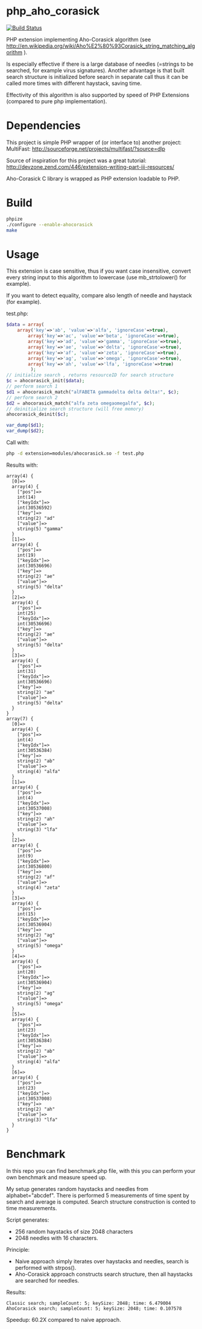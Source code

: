 php_aho_corasick
================
[![Build Status](https://travis-ci.org/ph4r05/php_aho_corasick.svg?branch=master)](https://travis-ci.org/ph4r05/php_aho_corasick)

PHP extension implementing Aho-Corasick algorithm (see http://en.wikipedia.org/wiki/Aho%E2%80%93Corasick_string_matching_algorithm ).

Is especially effective if there is a large database of needles (=strings to be searched, for example virus signatures). 
Another advantage is that built search structure is initialized before search in separate call thus it can be called
more times with different haystack, saving time.

Effectivity of this algorithm is also supported by speed of PHP Extensions (compared to pure php implementation).

Dependencies
=============
This project is simple PHP wrapper of (or interface to) another project:
MultiFast: http://sourceforge.net/projects/multifast/?source=dlp

Source of inspiration for this project was a great tutorial:
http://devzone.zend.com/446/extension-writing-part-iii-resources/

Aho-Corasick C library is wrapped as PHP extension loadable to PHP.

Build
=====
```bash
phpize
./configure --enable-ahocorasick
make
```

Usage
=====
This extension is case sensitive, thus if you want case insensitive, convert every string input to this algorithm to lowercase (use mb_strtolower() for example).

If you want to detect equality, compare also length of needle and haystack (for example).

test.php:
```php
$data = array(
  	array('key'=>'ab', 'value'=>'alfa', 'ignoreCase'=>true),
		array('key'=>'ac', 'value'=>'beta', 'ignoreCase'=>true),
		array('key'=>'ad', 'value'=>'gamma', 'ignoreCase'=>true),
		array('key'=>'ae', 'value'=>'delta', 'ignoreCase'=>true),
		array('key'=>'af', 'value'=>'zeta', 'ignoreCase'=>true),
		array('key'=>'ag', 'value'=>'omega', 'ignoreCase'=>true),
		array('key'=>'ah', 'value'=>'lfa', 'ignoreCase'=>true)
	     );
// initialize search , returns resourceID for search structure
$c = ahocorasick_init($data);
// perform search 1
$d1 = ahocorasick_match("alFABETA gammadelta delta delta!", $c);
// perform search 2
$d2 = ahocorasick_match("alfa zeta omegaomegalfa", $c);
// deinitialize search structure (will free memory)
ahocorasick_deinit($c);

var_dump($d1);
var_dump($d2);
```

Call with:
```bash
php -d extension=modules/ahocorasick.so -f test.php
```

Results with:
```
array(4) {
  [0]=>
  array(4) {
    ["pos"]=>
    int(14)
    ["keyIdx"]=>
    int(30536592)
    ["key"]=>
    string(2) "ad"
    ["value"]=>
    string(5) "gamma"
  }
  [1]=>
  array(4) {
    ["pos"]=>
    int(19)
    ["keyIdx"]=>
    int(30536696)
    ["key"]=>
    string(2) "ae"
    ["value"]=>
    string(5) "delta"
  }
  [2]=>
  array(4) {
    ["pos"]=>
    int(25)
    ["keyIdx"]=>
    int(30536696)
    ["key"]=>
    string(2) "ae"
    ["value"]=>
    string(5) "delta"
  }
  [3]=>
  array(4) {
    ["pos"]=>
    int(31)
    ["keyIdx"]=>
    int(30536696)
    ["key"]=>
    string(2) "ae"
    ["value"]=>
    string(5) "delta"
  }
}
array(7) {
  [0]=>
  array(4) {
    ["pos"]=>
    int(4)
    ["keyIdx"]=>
    int(30536384)
    ["key"]=>
    string(2) "ab"
    ["value"]=>
    string(4) "alfa"
  }
  [1]=>
  array(4) {
    ["pos"]=>
    int(4)
    ["keyIdx"]=>
    int(30537008)
    ["key"]=>
    string(2) "ah"
    ["value"]=>
    string(3) "lfa"
  }
  [2]=>
  array(4) {
    ["pos"]=>
    int(9)
    ["keyIdx"]=>
    int(30536800)
    ["key"]=>
    string(2) "af"
    ["value"]=>
    string(4) "zeta"
  }
  [3]=>
  array(4) {
    ["pos"]=>
    int(15)
    ["keyIdx"]=>
    int(30536904)
    ["key"]=>
    string(2) "ag"
    ["value"]=>
    string(5) "omega"
  }
  [4]=>
  array(4) {
    ["pos"]=>
    int(20)
    ["keyIdx"]=>
    int(30536904)
    ["key"]=>
    string(2) "ag"
    ["value"]=>
    string(5) "omega"
  }
  [5]=>
  array(4) {
    ["pos"]=>
    int(23)
    ["keyIdx"]=>
    int(30536384)
    ["key"]=>
    string(2) "ab"
    ["value"]=>
    string(4) "alfa"
  }
  [6]=>
  array(4) {
    ["pos"]=>
    int(23)
    ["keyIdx"]=>
    int(30537008)
    ["key"]=>
    string(2) "ah"
    ["value"]=>
    string(3) "lfa"
  }
}
```

Benchmark
==========
In this repo you can find benchmark.php file, with this you can perform your own benchmark and measure speed up.

My setup generates random haystacks and needles from alphabet="abcdef". There is performed 5 measurements of time spent by search and average is computed.
Search structure construction is conted to time measurements.

Script generates:
  * 256 random haystacks of size 2048 characters
  * 2048 needles with 16 characters.

Principle:
  * Naive approach simply iterates over haystacks and needles, search is performed with strpos().
  * Aho-Corasick approach constructs search structure, then all haystacks are searched for needles.

Results:
```
Classic search; sampleCount: 5; keySize: 2048; time: 6.479004
AhoCorasick search; sampleCount: 5; keySize: 2048; time: 0.107578
```

Speedup: 60.2X compared to naive approach.


